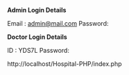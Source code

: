 **Admin Login Details**

Email   : admin@mail.com
Password: 



**Doctor Login Details**

ID      : YDS7L
Password: 



http://localhost/Hospital-PHP/index.php
